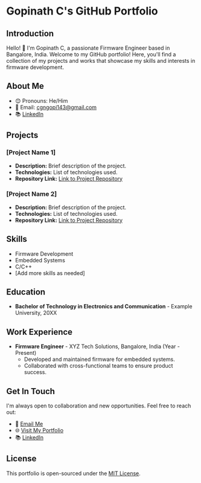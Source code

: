 # Gopinath C's GitHub Portfolio

## Introduction

Hello! 👋 I'm Gopinath C, a passionate Firmware Engineer based in Bangalore, India. Welcome to my GitHub portfolio! Here, you'll find a collection of my projects and works that showcase my skills and interests in firmware development.

## About Me

- 😊 Pronouns: He/Him
- 📧 Email: cgngopi143@gmail.com
- 📚 [LinkedIn](www.linkedin.com/in/gopinath-c-45463818a/)

## Projects

### [Project Name 1]

- **Description:** Brief description of the project.
- **Technologies:** List of technologies used.
- **Repository Link:** [Link to Project Repository](https://github.com/your-username/project-1)

### [Project Name 2]

- **Description:** Brief description of the project.
- **Technologies:** List of technologies used.
- **Repository Link:** [Link to Project Repository](https://github.com/your-username/project-2)

## Skills

- Firmware Development
- Embedded Systems
- C/C++
- [Add more skills as needed]

## Education

- **Bachelor of Technology in Electronics and Communication** - Example University, 20XX

## Work Experience

- **Firmware Engineer** - XYZ Tech Solutions, Bangalore, India (Year - Present)
  - Developed and maintained firmware for embedded systems.
  - Collaborated with cross-functional teams to ensure product success.

## Get In Touch

I'm always open to collaboration and new opportunities. Feel free to reach out:

- 📧 [Email Me](mailto:your-email@example.com)
- 🌐 [Visit My Portfolio](https://www.your-portfolio-website.com/)
- 📚 [LinkedIn](https://www.linkedin.com/in/gopinath-c-909382146/)

## License

This portfolio is open-sourced under the [MIT License](LICENSE).
